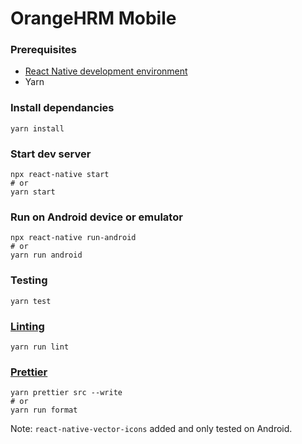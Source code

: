 # OrangeHRM Mobile

### Prerequisites
- [React Native development environment](https://reactnative.dev/docs/environment-setup)
- Yarn

### Install dependancies
```
yarn install
```

### Start dev server
```
npx react-native start
# or
yarn start
```

### Run on Android device or emulator
```
npx react-native run-android
# or
yarn run android
```

### Testing
```
yarn test
```

### [Linting](https://github.com/typescript-eslint/typescript-eslint)
```
yarn run lint
```

### [Prettier](https://prettier.io/)
```
yarn prettier src --write
# or
yarn run format
```

Note: `react-native-vector-icons` added and only tested on Android.
